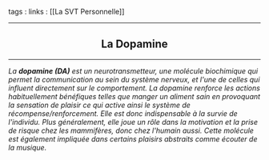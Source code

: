 tags : 
links : [[La SVT Personnelle]]

****

<h2 style="text-align: center;"> La Dopamine </h2>

****


*La __dopamine (DA)__ est un neurotransmetteur, une molécule biochimique qui permet la communication au sein du système nerveux, et l'une de celles qui influent directement sur le comportement. La dopamine renforce les actions habituellement bénéfiques telles que manger un aliment sain en provoquant la sensation de plaisir ce qui active ainsi le système de récompense/renforcement. Elle est donc indispensable à la survie de l'individu. Plus généralement, elle joue un rôle dans la motivation et la prise de risque chez les mammifères, donc chez l'humain aussi. Cette molécule est également impliquée dans certains plaisirs abstraits comme écouter de la musique.*

